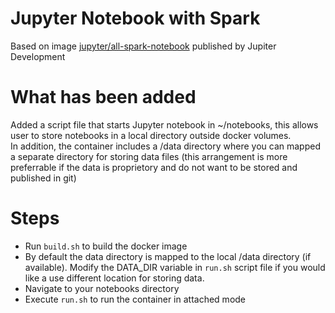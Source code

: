 # Jupyter Notebook with Spark

Based on image [jupyter/all-spark-notebook](https://hub.docker.com/r/jupyter/all-spark-notebook/)  published by Jupiter Development


# What has been added

Added a script file that starts Jupyter notebook in ~/notebooks, this allows user to store notebooks in a local directory outside docker volumes.  
In addition, the container includes a /data directory where you can mapped a separate directory for storing data files (this arrangement is more preferrable if the data is proprietory and do not want to be stored and published in git)


# Steps

- Run `build.sh` to build the docker image
- By default the data directory is mapped to the local /data directory (if available).  Modify the DATA_DIR variable in `run.sh` script file if you would like a use different location for storing data.
- Navigate to your notebooks directory
- Execute `run.sh` to run the container in attached mode
